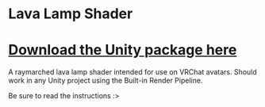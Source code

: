 # Lava Lamp Shader
# [Download the Unity package here](https://github.com/normalizedcrow/LavaLamp/releases/tag/v1.0)
A raymarched lava lamp shader intended for use on VRChat avatars. Should work in any Unity project using the Built-in Render Pipeline.

Be sure to read the instructions :>
